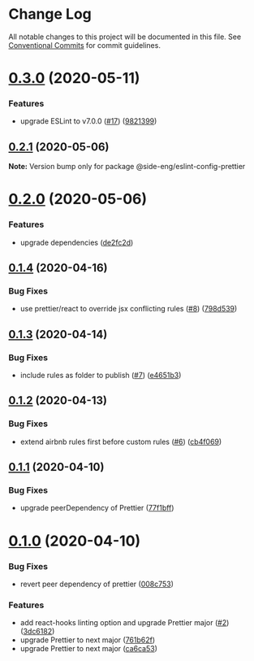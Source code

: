 # Change Log

All notable changes to this project will be documented in this file.
See [Conventional Commits](https://conventionalcommits.org) for commit guidelines.

# [0.3.0](https://github.com/reside-eng/lint-config/compare/@side-eng/eslint-config-prettier@0.2.1...@side-eng/eslint-config-prettier@0.3.0) (2020-05-11)


### Features

* upgrade ESLint to v7.0.0 ([#17](https://github.com/reside-eng/lint-config/issues/17)) ([9821399](https://github.com/reside-eng/lint-config/commit/98213995db8f79bfddaabb51881fac0136b80073))





## [0.2.1](https://github.com/reside-eng/lint-config/compare/@side-eng/eslint-config-prettier@0.2.0...@side-eng/eslint-config-prettier@0.2.1) (2020-05-06)

**Note:** Version bump only for package @side-eng/eslint-config-prettier





# [0.2.0](https://github.com/reside-eng/lint-config/compare/@side-eng/eslint-config-prettier@0.1.4...@side-eng/eslint-config-prettier@0.2.0) (2020-05-06)


### Features

* upgrade dependencies ([de2fc2d](https://github.com/reside-eng/lint-config/commit/de2fc2dd72f7de6be7d17b0589d97c6227e73bfd))





## [0.1.4](https://github.com/reside-eng/lint-config/compare/@side-eng/eslint-config-prettier@0.1.3...@side-eng/eslint-config-prettier@0.1.4) (2020-04-16)


### Bug Fixes

* use prettier/react to override jsx conflicting rules ([#8](https://github.com/reside-eng/lint-config/issues/8)) ([798d539](https://github.com/reside-eng/lint-config/commit/798d5394c484b49b54fcc0a1fdb324ad3ec27197))





## [0.1.3](https://github.com/reside-eng/lint-config/compare/@side-eng/eslint-config-prettier@0.1.2...@side-eng/eslint-config-prettier@0.1.3) (2020-04-14)


### Bug Fixes

* include rules as folder to publish ([#7](https://github.com/reside-eng/lint-config/issues/7)) ([e4651b3](https://github.com/reside-eng/lint-config/commit/e4651b37850b777c3b33ec762817eb55018af7ed))





## [0.1.2](https://github.com/reside-eng/lint-config/compare/@side-eng/eslint-config-prettier@0.1.1...@side-eng/eslint-config-prettier@0.1.2) (2020-04-13)


### Bug Fixes

* extend airbnb rules first before custom rules ([#6](https://github.com/reside-eng/lint-config/issues/6)) ([cb4f069](https://github.com/reside-eng/lint-config/commit/cb4f06996e1ce3f2026f815497f0ae36e9731873))





## [0.1.1](https://github.com/reside-eng/lint-config/compare/@side-eng/eslint-config-prettier@0.1.0...@side-eng/eslint-config-prettier@0.1.1) (2020-04-10)


### Bug Fixes

* upgrade peerDependency of Prettier ([77f1bff](https://github.com/reside-eng/lint-config/commit/77f1bff8b1680cc81452b375a76e128c0371f12b))





# [0.1.0](https://github.com/reside-eng/lint-config/compare/@side-eng/eslint-config-prettier@0.0.1...@side-eng/eslint-config-prettier@0.1.0) (2020-04-10)


### Bug Fixes

* revert peer dependency of prettier ([008c753](https://github.com/reside-eng/lint-config/commit/008c75393424daa46f6c28eec38e4bb716e07d17))


### Features

* add react-hooks linting option and upgrade Prettier major ([#2](https://github.com/reside-eng/lint-config/issues/2)) ([3dc6182](https://github.com/reside-eng/lint-config/commit/3dc6182463b7c027cc54d63c71f40cd067f845bd))
* upgrade Prettier to next major ([761b62f](https://github.com/reside-eng/lint-config/commit/761b62ffa00a7f5748c8b0de9ba22d7ebe0b49eb))
* upgrade Prettier to next major ([ca6ca53](https://github.com/reside-eng/lint-config/commit/ca6ca5313bde09f22abb2148d24e587830138f60))
